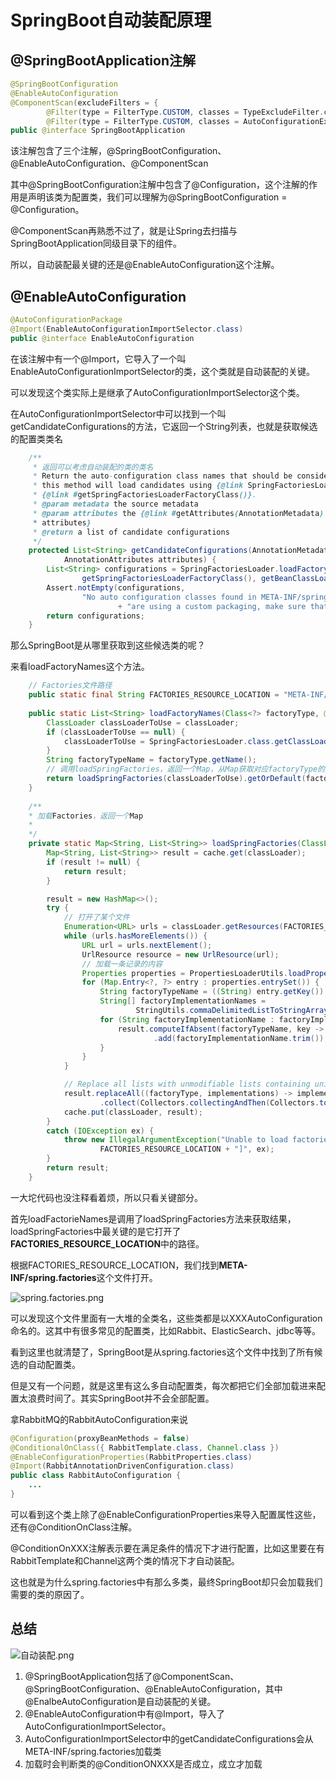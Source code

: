 # SpringBoot自动装配原理

## @SpringBootApplication注解

```java
@SpringBootConfiguration
@EnableAutoConfiguration
@ComponentScan(excludeFilters = {
		@Filter(type = FilterType.CUSTOM, classes = TypeExcludeFilter.class),
		@Filter(type = FilterType.CUSTOM, classes = AutoConfigurationExcludeFilter.class) })
public @interface SpringBootApplication
```

该注解包含了三个注解，@SpringBootConfiguration、@EnableAutoConfiguration、@ComponentScan

其中@SpringBootConfiguration注解中包含了@Configuration，这个注解的作用是声明该类为配置类，我们可以理解为@SpringBootConfiguration = @Configuration。

@ComponentScan再熟悉不过了，就是让Spring去扫描与SpringBootApplication同级目录下的组件。

所以，自动装配最关键的还是@EnableAutoConfiguration这个注解。

## @EnableAutoConfiguration

```java
@AutoConfigurationPackage
@Import(EnableAutoConfigurationImportSelector.class)
public @interface EnableAutoConfiguration
```

在该注解中有一个@Import，它导入了一个叫EnableAutoConfigurationImportSelector的类，这个类就是自动装配的关键。

可以发现这个类实际上是继承了AutoConfigurationImportSelector这个类。

在AutoConfigurationImportSelector中可以找到一个叫getCandidateConfigurations的方法，它返回一个String列表，也就是获取候选的配置类类名

```java
	/**
	 * 返回可以考虑自动装配的类的类名
	 * Return the auto-configuration class names that should be considered. By default
	 * this method will load candidates using {@link SpringFactoriesLoader} with
	 * {@link #getSpringFactoriesLoaderFactoryClass()}.
	 * @param metadata the source metadata
	 * @param attributes the {@link #getAttributes(AnnotationMetadata) annotation
	 * attributes}
	 * @return a list of candidate configurations
	 */
	protected List<String> getCandidateConfigurations(AnnotationMetadata metadata,
			AnnotationAttributes attributes) {
		List<String> configurations = SpringFactoriesLoader.loadFactoryNames(
				getSpringFactoriesLoaderFactoryClass(), getBeanClassLoader());
		Assert.notEmpty(configurations,
				"No auto configuration classes found in META-INF/spring.factories. If you "
						+ "are using a custom packaging, make sure that file is correct.");
		return configurations;
	}
```

那么SpringBoot是从哪里获取到这些候选类的呢？

来看loadFactoryNames这个方法。

```java
	// Factories文件路径
	public static final String FACTORIES_RESOURCE_LOCATION = "META-INF/spring.factories";	
	
	public static List<String> loadFactoryNames(Class<?> factoryType, @Nullable ClassLoader classLoader) {
		ClassLoader classLoaderToUse = classLoader;
		if (classLoaderToUse == null) {
			classLoaderToUse = SpringFactoriesLoader.class.getClassLoader();
		}
		String factoryTypeName = factoryType.getName();
        // 调用loadSpringFactories，返回一个Map，从Map获取对应factoryType的类名列表
		return loadSpringFactories(classLoaderToUse).getOrDefault(factoryTypeName, Collections.emptyList());
	}
	
	/**
	* 加载Factories，返回一个Map	
	*
	*/
	private static Map<String, List<String>> loadSpringFactories(ClassLoader classLoader) {
		Map<String, List<String>> result = cache.get(classLoader);
		if (result != null) {
			return result;
		}

		result = new HashMap<>();
		try {
            // 打开了某个文件
			Enumeration<URL> urls = classLoader.getResources(FACTORIES_RESOURCE_LOCATION);
			while (urls.hasMoreElements()) {
				URL url = urls.nextElement();
				UrlResource resource = new UrlResource(url);
                // 加载一条记录的内容
				Properties properties = PropertiesLoaderUtils.loadProperties(resource);
				for (Map.Entry<?, ?> entry : properties.entrySet()) {
					String factoryTypeName = ((String) entry.getKey()).trim();
					String[] factoryImplementationNames =
							StringUtils.commaDelimitedListToStringArray((String) entry.getValue());
					for (String factoryImplementationName : factoryImplementationNames) {
						result.computeIfAbsent(factoryTypeName, key -> new ArrayList<>())
								.add(factoryImplementationName.trim());
					}
				}
			}

			// Replace all lists with unmodifiable lists containing unique elements
			result.replaceAll((factoryType, implementations) -> implementations.stream().distinct()
					.collect(Collectors.collectingAndThen(Collectors.toList(), Collections::unmodifiableList)));
			cache.put(classLoader, result);
		}
		catch (IOException ex) {
			throw new IllegalArgumentException("Unable to load factories from location [" +
					FACTORIES_RESOURCE_LOCATION + "]", ex);
		}
		return result;
	}
```

一大坨代码也没注释看着烦，所以只看关键部分。

首先loadFactorieNames是调用了loadSpringFactories方法来获取结果，loadSpringFactories中最关键的是它打开了**FACTORIES_RESOURCE_LOCATION**中的路径。

根据FACTORIES_RESOURCE_LOCATION，我们找到**META-INF/spring.factories**这个文件打开。


![spring.factories.png](https://p3-juejin.byteimg.com/tos-cn-i-k3u1fbpfcp/a9de9adb24fb4bd6a83cdb445639956e~tplv-k3u1fbpfcp-watermark.image?)

可以发现这个文件里面有一大堆的全类名，这些类都是以XXXAutoConfiguration命名的。这其中有很多常见的配置类，比如Rabbit、ElasticSearch、jdbc等等。

看到这里也就清楚了，SpringBoot是从spring.factories这个文件中找到了所有候选的自动配置类。

但是又有一个问题，就是这里有这么多自动配置类，每次都把它们全部加载进来配置太浪费时间了。其实SpringBoot并不会全部配置。

拿RabbitMQ的RabbitAutoConfiguration来说

```java
@Configuration(proxyBeanMethods = false)
@ConditionalOnClass({ RabbitTemplate.class, Channel.class })
@EnableConfigurationProperties(RabbitProperties.class)
@Import(RabbitAnnotationDrivenConfiguration.class)
public class RabbitAutoConfiguration {
    ...
}
```

可以看到这个类上除了@EnableConfigurationProperties来导入配置属性这些，还有@ConditionOnClass注解。

@ConditionOnXXX注解表示要在满足条件的情况下才进行配置，比如这里要在有RabbitTemplate和Channel这两个类的情况下才自动装配。

这也就是为什么spring.factories中有那么多类，最终SpringBoot却只会加载我们需要的类的原因了。



## 总结


![自动装配.png](https://p6-juejin.byteimg.com/tos-cn-i-k3u1fbpfcp/40c3fb6eb1b6420a89d1fb89e1ffda92~tplv-k3u1fbpfcp-watermark.image?)

1. @SpringBootApplication包括了@ComponentScan、@SpringBootConfiguration、@EnableAutoConfiguration，其中@EnalbeAutoConfiguration是自动装配的关键。
2. @EnableAutoConfiguration中有@Import，导入了AutoConfigurationImportSelector。
3. AutoConfigurationImportSelector中的getCandidateConfigurations会从META-INF/spring.factories加载类
4. 加载时会判断类的@ConditionONXXX是否成立，成立才加载

